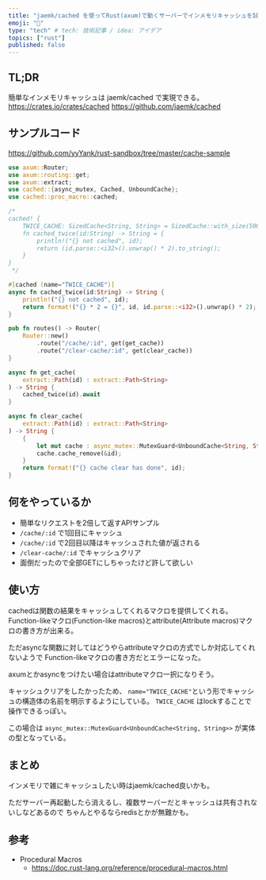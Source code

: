 ```yaml
---
title: "jaemk/cached を使ってRust(axum)で動くサーバーでインメモリキャッシュを試してみた"
emoji: "🐷"
type: "tech" # tech: 技術記事 / idea: アイデア
topics: ["rust"]
published: false
---
```



## TL;DR

簡単なインメモリキャッシュは jaemk/cached で実現できる。
https://crates.io/crates/cached
https://github.com/jaemk/cached

## サンプルコード

https://github.com/yyYank/rust-sandbox/tree/master/cache-sample

```rust
use axum::Router;
use axum::routing::get;
use axum::extract;
use cached::{async_mutex, Cached, UnboundCache};
use cached::proc_macro::cached;

/*
cached! {
    TWICE_CACHE: SizedCache<String, String> = SizedCache::with_size(5000);
    fn cached_twice(id:String) -> String = {
        println!("{} not cached", id);
        return (id.parse::<i32>().unwrap() * 2).to_string();
    }
}
 */

#[cached (name="TWICE_CACHE")]
async fn cached_twice(id:String) -> String {
    println!("{} not cached", id);
    return format!("{} * 2 = {}", id, id.parse::<i32>().unwrap() * 2);
}

pub fn routes() -> Router{
    Router::new()
        .route("/cache/:id", get(get_cache))
        .route("/clear-cache/:id", get(clear_cache))
}

async fn get_cache(
    extract::Path(id) : extract::Path<String>
) -> String {
    cached_twice(id).await
}

async fn clear_cache(
    extract::Path(id) : extract::Path<String>
) -> String {
    {
        let mut cache : async_mutex::MutexGuard<UnboundCache<String, String>>= TWICE_CACHE.lock().await;
        cache.cache_remove(&id);
    }
    return format!("{} cache clear has done", id);
}
```

## 何をやっているか


- 簡単なリクエストを2倍して返すAPIサンプル
- `/cache/:id` で1回目にキャッシュ
- `/cache/:id` で2回目以降はキャッシュされた値が返される
- `/clear-cache/:id` でキャッシュクリア 
- 面倒だったので全部GETにしちゃったけど許して欲しい

## 使い方

cachedは関数の結果をキャッシュしてくれるマクロを提供してくれる。
Function-likeマクロ(Function-like macros)とattribute(Attribute macros)マクロの書き方が出来る。

ただasyncな関数に対してはどうやらattributeマクロの方式でしか対応してくれないようで
Function-likeマクロの書き方だとエラーになった。

axumとかasyncをつけたい場合はattributeマクロ一択になりそう。

キャッシュクリアをしたかったため、
`name="TWICE_CACHE"`という形でキャッシュの構造体の名前を明示するようにしている。
`TWICE_CACHE` はlockすることで操作できるっぽい。

この場合は `async_mutex::MutexGuard<UnboundCache<String, String>>` が実体の型となっている。

## まとめ

インメモリで雑にキャッシュしたい時はjaemk/cached良いかも。

ただサーバー再起動したら消えるし、複数サーバーだとキャッシュは共有されないしなどあるので
ちゃんとやるならredisとかが無難かも。

## 参考

- Procedural Macros
    - https://doc.rust-lang.org/reference/procedural-macros.html
